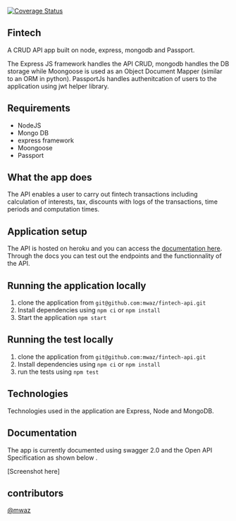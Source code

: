 [![Coverage Status](https://coveralls.io/repos/github/mwaz/fintech-api/badge.svg?branch=master)](https://coveralls.io/github/mwaz/fintech-api?branch=master)

## Fintech 

A CRUD API app built on node, express, mongodb and Passport.


The Express JS framework handles the API CRUD, mongodb handles the DB storage while Moongoose is used as an Object Document Mapper (similar to an ORM in python). PassportJs handles authenitcation of users to the application using jwt helper library.

## Requirements

* NodeJS
* Mongo DB
* express framework
* Moongoose 
* Passport

## What the app does

The API enables a user to carry out fintech transactions including calculation of interests, tax, discounts with logs of the transactions, time periods and computation times. 

## Application setup 

The API is hosted on heroku and you can access the [documentation here](https://fintech-app-api.herokuapp.com/api-docs). Through the docs you can test out the endpoints and the functionnality of the API.

## Running the application locally 
1. clone the application from `git@github.com:mwaz/fintech-api.git`
2. Install dependencies using `npm ci` or `npm install`
3. Start the application `npm start`

## Running the test locally
1. clone the application from `git@github.com:mwaz/fintech-api.git`
2. Install dependencies using `npm ci` or `npm install`
3. run the tests using `npm test`

## Technologies
Technologies used in the application are Express, Node and MongoDB. 

## Documentation 
The app is currently documented using swagger 2.0 and the Open API Specification as shown below . 

[Screenshot here]

## contributors
[@mwaz](https://github.com/mwaz)


